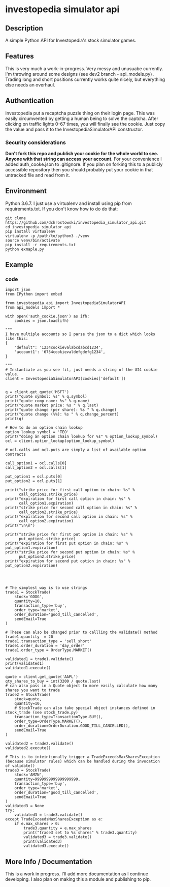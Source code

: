 # investopedia simulator api

## Description
A simple Python API for Investopedia's stock simulator games.  

## Features
This is very much a work-in-progress. Very messy and unusuabe currently. I'm throwing around some designs (see dev2 branch - api_models.py) . Trading long and short positions currently works quite nicely, but everything else needs an overhaul.

## Authentication
Investopedia put a recaptcha puzzle thing on their login page.  This was easily circumvented by getting a human being to solve the captcha. After clicking on traffic lights 0-67 times, you will finally see the cookie.  Just copy the value and pass it to the InvestopediaSimulatorAPI constructor. 
### Security considerations
**Don't fork this repo and publish your cookie for the whole world to see.  Anyone with that string can access your account.**  For your convenience I added auth_cooke.json to .gitignore.  If you plan on forking this to a publicly accessible repository then you should probably put your cookie in that untracked file and read from it.

## Environment
Python 3.6.7.  I just use a virtualenv and install using pip from requirements.txt.  If you don't know how to do do that:

```
git clone https://github.com/dchrostowski/investopedia_simulator_api.git
cd investopedia_simulator_api
pip install virtualenv
virtualenv -p /path/to/python3 ./venv
source venv/bin/activate
pip install -r requirements.txt
python exmaple.py
```

## Example
### code

```
import json
from IPython import embed

from investopedia_api import InvestopediaSimulatorAPI
from api_models import *

with open('auth_cookie.json') as ifh:
    cookies = json.load(ifh)

"""
I have multiple accounts so I parse the json to a dict which looks like this:
{
    "default": '1234cookievalabcdabcd1234',
    'account1': '6754cookievaldefgdefg1234',
}

"""
# Instantiate as you see fit, just needs a string of the UI4 cookie value.
client = InvestopediaSimulatorAPI(cookies['default'])


q = client.get_quote('MSFT')
print("quote symbol: %s" % q.symbol)
print("quote comp name: %s" % q.name)
print("quote market price: %s " % q.last)
print("quote change (per share): %s " % q.change)
print("quote change (%%): %s " % q.change_percent)
print(q)

# How to do an option chain lookup
option_lookup_symbol = 'TEO'
print("doing an option chain lookup for %s" % option_lookup_symbol)
ocl = client.option_lookup(option_lookup_symbol)

# ocl.calls and ocl.puts are simply a list of available option contracts

call_option1 = ocl.calls[0]
call_option2 = ocl.calls[1]

put_option1 = ocl.puts[0]
put_option2 = ocl.puts[1]

print("strike price for first call option in chain: %s" %
      call_option1.strike_price)
print("expiration for first call option in chain: %s" %
      call_option1.expiration)
print("strike price for second call option in chain: %s" %
      call_option2.strike_price)
print("expiration for second call option in chain: %s" %
      call_option2.expiration)
print("\n\n")

print("strike price for first put option in chain: %s" %
      put_option1.strike_price)
print("expiration for first put option in chain: %s" % put_option1.expiration)
print("strike price for second put option in chain: %s" %
      put_option2.strike_price)
print("expiration for second put option in chain: %s" % put_option2.expiration)




# The simplest way is to use strings
trade1 = StockTrade(
    stock='GOOG',
    quantity=10,
    transaction_type='buy',
    order_type='market',
    order_duration='good_till_cancelled',
    sendEmail=True
)

# These can also be changed prior to callling the validate() method
trade1.quantity  = 20
trade1.transaction_type = 'sell_short'
trade1.order_duration = 'day_order'
trade1.order_type = OrderType.MARKET()

validated1 = trade1.validate()
print(validated1)
validated1.execute()

quote = client.get_quote('AAPL')
qty_shares_to_buy = int(3200 / quote.last)
# can also pass in a Quote object to more easily calculate how many shares you want to trade
trade2 = StockTrade(
    stock=quote, 
    quantity=10,
    # StockTrade can also take special object instances defined in stock_trade (see stock_trade.py)
    transaction_type=TransactionType.BUY(),
    order_type=OrderType.MARKET(),
    order_duration=OrderDuration.GOOD_TILL_CANCELLED(),
    sendEmail=True
)

validated2 = trade2.validate()
validated2.execute()

# This is to inteintionally trigger a TradeExceedsMaxSharesException (because simulator rules) which can be handled during the invocation of validate()
trade3 = StockTrade(
    stock='AMZN',
    quantity=9999999999999999999,
    transaction_type='buy',
    order_type='market',
    order_duration='good_till_cancelled',
    sendEmail=True
)
validated3 = None
try:
    validated3 = trade3.validate()
except TradeExceedsMaxSharesException as e:
    if e.max_shares > 0:
        trade3.quantity = e.max_shares
        print("trade3 set to %s shares" % trade3.quantity)
        validated3 = trade3.validate()
        print(validated3)
        validated3.execute()
```

## More Info / Documentation ##
This is a work in progress.  I'll add more documentation as I continue developing.  I also plan on making this a module and publishing to pip.
